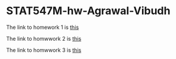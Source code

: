 # STAT547M-hw-Agrawal-Vibudh

The link to homework 1 is [this](https://github.com/vibudh2209/STAT547M-hw-Agrawal-Vibudh/tree/master/hw01)

The link to homwwork 2 is [this](https://github.com/vibudh2209/STAT547M-hw-Agrawal-Vibudh/tree/master/hw02)

The link to homwwork 3 is [this](https://github.com/vibudh2209/STAT547M-hw-Agrawal-Vibudh/tree/master/hw03)